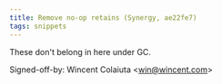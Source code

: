 ```yaml
---
title: Remove no-op retains (Synergy, ae22fe7)
tags: snippets
---
```


These don't belong in here under GC.

Signed-off-by: Wincent Colaiuta &lt;win@wincent.com&gt;
